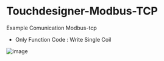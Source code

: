 # Touchdesigner-Modbus-TCP
Example Comunication Modbus-tcp
- Only Function Code : Write Single Coil

![image](https://github.com/user-attachments/assets/9000086a-068d-44d6-8719-995fb347062f)
